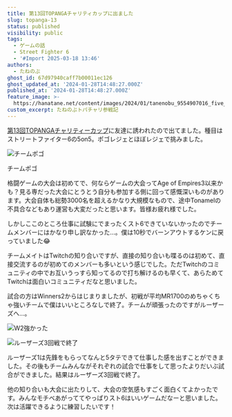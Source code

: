 ```yaml
---
title: 第13回TOPANGAチャリティカップに出ました
slug: topanga-13
status: published
visibility: public
tags:
  - ゲームの話
  - Street Fighter 6
  - '#Import 2025-03-18 13:46'
authors:
  - たねのぶ
ghost_id: 67d97940caff7b00011ec126
ghost_updated_at: '2024-01-28T14:48:27.000Z'
published_at: '2024-01-28T14:48:27.000Z'
feature_image: >-
  https://hanatane.net/content/images/2024/01/tanenobu_9554907016_five_game_controllers_in_a_circle_Illustrat_2ef67fed-58ae-4a36-ab99-b656a4dc6b48.png
custom_excerpt: たねのぶトパチャリ参戦記
---
```

[第13回TOPANGAチャリティーカップ](https://topanga.co.jp/charitycup13/)に友達に誘われたので出てました。種目はストリートファイター6の5on5。ポゴレジェとほぼレジェで挑みました。

![チームポゴ](https://i.gyazo.com/e66776c21a607361c044b539f3d00364.png)

チームポゴ

格闘ゲームの大会は初めてで、何ならゲームの大会ってAge of Empires3以来かも？見る専だった大会にとうとう自分も参加する側に回って感慨深いものがあります。大会自体も総勢3000名を超えるかなり大規模なもので、途中Tonamelの不具合などもあり運営も大変だったと思います。皆様お疲れ様でした。

しかしここのところ仕事に試験にでまったくスト6できていないかったのでチームメンバーにはかなり申し訳なかった…。僕は10秒でバーンアウトするケンに戻っていました😂

チームメイトはTwitchの知り合いですが、直接の知り合いも喋るのは初めて、直接交流するのが初めてのメンバーも多いという感じでした。ただTwitchのコミュニティの中でお互いうっすら知ってるので打ち解けるのも早くて、あらためてTwitchは面白いコミュニティだなと思いました。

試合の方はWinners2からはじまりましたが、初戦が平均MR1700のめちゃくちゃ強いチームで僕はいいところなしで終了。チームが頑張ったのですがルーザーズへ…。

![W2強かった](https://i.gyazo.com/8290ec3e58c2fded977f38b1944e1210.png)

![ルーザーズ3回戦で終了](https://i.gyazo.com/a52497d7bd33631d7df40041ac1c4449.png)

ルーザーズ1は先鋒をもらってなんと5タテできて仕事した感を出すことができました。その後もチームみんながそれぞれの試合で仕事をして思ったよりだいぶ試合ができました。結果はルーザーズ3回戦で終了。

他の知り合いも大会に出たりして、大会の空気感もすごく面白くてよかったです。みんなモチベあがっててやっぱりスト6はいいゲームだなーと思いました。次は活躍できるように練習したいです！
